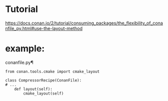 # Tutorial
https://docs.conan.io/2/tutorial/consuming_packages/the_flexibility_of_conanfile_py.html#use-the-layout-method

# example:
conanfile.py¶
```
from conan.tools.cmake import cmake_layout

class CompressorRecipe(ConanFile):
# ...
    def layout(self):
        cmake_layout(self)
```
